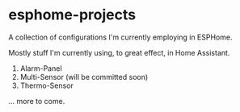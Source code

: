 # esphome-projects
A collection of configurations I'm currently employing in ESPHome.

Mostly stuff I'm currently using, to great effect, in Home Assistant.

1. Alarm-Panel
2. Multi-Sensor (will be committed soon)
3. Thermo-Sensor

... more to come.
